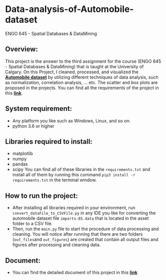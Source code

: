 # Data-analysis-of-Automobile-dataset

ENGO 645 - Spatial Databases & DataMining

## Overview:
This project is the answer to the third assignment for the course (ENGO 645 - Spatial Databases & DataMining) that is taught at the University of Calgary. On this Project, I cleaned, processed, and visualized the [**Automobile dataset**](https://archive.ics.uci.edu/ml/machine-learning-databases/autos/imports-85.data) by utilizing different techniques of data analysis, such as normalization, correlation analysis, ... etc. The scatter and box plots are proposed in the projects. You can find all the requirements of the project in this [**link**](https://drive.google.com/file/d/1GriSoKZpZ0bY5_geqha-zzAvEzkh6SHS/view?usp=sharing). 


## System requirement:
- Any platform you like such as Windows, Linux, and so on. 
- python 3.6 or higher

## Libraries required to install:
- matplotlib
- numpy
- pandas
- scipy
You can find all of these libraries in the `requirements.txt` and install all of them by running this command `pip3 install -r requirements.txt` in the terminal window.

## How to run the project:
* After installing all libraries required in your environment, run `convert_dataFile_to_CSVFile.py` in any IDE you like for converting the automobile dataset file `imports-85.data` that is located in the asset folder to a CSV file. 
* Then, run the `main.py` file to start the procedure of data processing and cleaning. You will notice after running that there are two folders (`out_files`and `out_figures`) are created that contain all output files and figures after processing and cleaning data. 

## Document:
- You can find the detailed document of this project in this [**link**](https://drive.google.com/file/d/1b37PRiQcYvk_X5e9WM4VFKdGudOEjIfM/view?usp=sharing)
